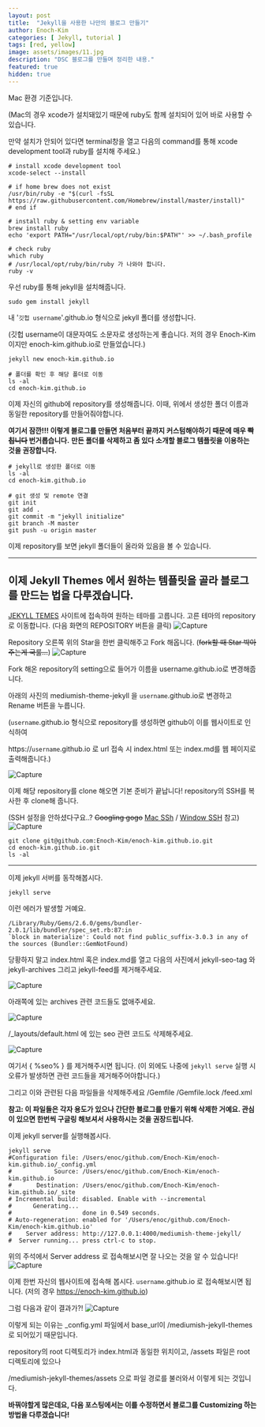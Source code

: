 ```yaml
---
layout: post
title:  "Jekyll을 사용한 나만의 블로그 만들기"
author: Enoch-Kim
categories: [ Jekyll, tutorial ]
tags: [red, yellow]
image: assets/images/11.jpg
description: "DSC 블로그를 만들며 정리한 내용."
featured: true
hidden: true
---
```


Mac 환경 기준입니다.

(Mac의 경우 xcode가 설치돼있기 때문에 ruby도 함께 설치되어 있어 바로 사용할 수 있습니다.

만약 설치가 안되어 있다면 terminal창을 열고 다음의 command를 통해 xcode development tool과 ruby를 설치해 주세요.)
```
# install xcode development tool
xcode-select --install

# if home brew does not exist
/usr/bin/ruby -e "$(curl -fsSL https://raw.githubusercontent.com/Homebrew/install/master/install)"
# end if

# install ruby & setting env variable
brew install ruby
echo 'export PATH="/usr/local/opt/ruby/bin:$PATH"' >> ~/.bash_profile

# check ruby
which ruby
# /usr/local/opt/ruby/bin/ruby 가 나와야 합니다.
ruby -v
```    
우선 ruby를 통해 jekyll을 설치해줍니다. 
```
sudo gem install jekyll
```
내 '`깃헙 username`'.github.io 형식으로 jekyll 폴더를 생성합니다.

(깃헙 username이 대문자여도 소문자로 생성하는게 좋습니다. 저의 경우 Enoch-Kim 이지만 enoch-kim.github.io로 만들었습니다.)
```
jekyll new enoch-kim.github.io

# 폴더를 확인 후 해당 폴더로 이동
ls -al
cd enoch-kim.github.io
```
이제 자신의 github에 repository를 생성해줍니다. 이때, 위에서 생성한 폴더 이름과 동일한 repository를 만들어줘야합니다.

**여기서 잠깐!!! 이렇게 블로그를 만들면 처음부터 끝까지 커스텀해야하기 때문에 매우 ~~빡칩니다~~ 번거롭습니다.**
**만든 폴더를 삭제하고 좀 있다 소개할 블로그 템플릿을 이용하는 것을 권장합니다.**
```
# jekyll로 생성한 폴더로 이동
ls -al
cd enoch-kim.github.io

# git 생성 및 remote 연결
git init
git add .
git commit -m "jekyll initialize"
git branch -M master
git push -u origin master
```
이제 repository를 보면 jekyll 폴더들이 올라와 있음을 볼 수 있습니다.

***



## 이제 Jekyll Themes 에서 원하는 템플릿을 골라 블로그를 만드는 법을 다루겠습니다.

[JEKYLL TEMES](https://jekyll-themes.com/) 사이트에 접속하여 원하는 테마를 고릅니다. 
고른 테마의 repository로 이동합니다. (다음 화면의 REPOSITORY 버튼을 클릭)
![Capture](../assets/images/capture-jekyll-themes.png)

Repository 오른쪽 위의 Star을 한번 클릭해주고 Fork 해옵니다. (~~fork할 때 Star 박아주는게 국룰...~~)
![Capture](../assets/images/capture-repo.png)

Fork 해온 repository의 setting으로 들어가 이름을 username.github.io로 변경해줍니다.

아래의 사진의 mediumish-theme-jekyll 을 `username`.github.io로 변경하고 Rename 버튼을 누릅니다.

(`username`.github.io 형식으로 repository를 생성하면 github이 이를 웹사이트로 인식하여

https://`username`.github.io 로 url 접속 시 index.html 또는 index.md를 웹 페이지로 출력해줍니다.)

![Capture](../assets/images/capture-change-repo-name.png)

이제 해당 repository를 clone 해오면 기본 준비가 끝납니다!
repository의 SSH를 복사한 후 clone해 줍니다.

(SSH 설정을 안하셨다구요..? ~~Googling gogo~~ [Mac SSh](https://syung05.tistory.com/20) / [Window SSH](https://medium.com/beyond-the-windows-korean-edition/use-windows10-open-ssh-tips-e6e9c77de433) 참고)
![Capture](../assets/images/capture-repo-clone.png)
```
git clone git@github.com:Enoch-Kim/enoch-kim.github.io.git
cd enoch-kim.github.io.git
ls -al
```

***

이제 jekyll 서버를 동작해봅시다.
```
jekyll serve
```
이런 에러가 발생할 거예요.
```
/Library/Ruby/Gems/2.6.0/gems/bundler-2.0.1/lib/bundler/spec_set.rb:87:in 
`block in materialize': Could not find public_suffix-3.0.3 in any of the sources (Bundler::GemNotFound)
```
당황하지 말고 index.html 혹은 index.md를 열고 다음의 사진에서 jekyll-seo-tag 와 jekyll-archives 그리고 jekyll-feed를 제거해주세요.

![Capture](../assets/images/capture-jekyll-plugins.png)

아래쪽에 있는 archives 관련 코드들도 없애주세요.

![Capture](../assets/images/capture-jekyll-archives.png)

/_layouts/default.html 에 있는 seo 관련 코드도 삭제해주세요.

![Capture](../assets/images/capture-jekyll-seo.png)

여기서 { %seo% } 를 제거해주시면 됩니다.
(이 외에도 나중에 `jekyll serve` 실행 시 오류가 발생하면 관련 코드들을 제거해주어야합니다.)

그리고 이와 관련된 다음 파일들을 삭제해주세요
/Gemfile
/Gemfile.lock
/feed.xml

**참고: 이 파일들은 각자 용도가 있으나 간단한 블로그를 만들기 위해 삭제한 거예요.
관심이 있으면 한번씩 구글링 해보셔서 사용하시는 것을 권장드립니다.**

이제 jekyll server를 실행해봅시다.
```
jekyll serve
#Configuration file: /Users/enoc/github.com/Enoch-Kim/enoch-kim.github.io/_config.yml
#            Source: /Users/enoc/github.com/Enoch-Kim/enoch-kim.github.io
#       Destination: /Users/enoc/github.com/Enoch-Kim/enoch-kim.github.io/_site
# Incremental build: disabled. Enable with --incremental
#      Generating... 
#                    done in 0.549 seconds.
# Auto-regeneration: enabled for '/Users/enoc/github.com/Enoch-Kim/enoch-kim.github.io'
#    Server address: http://127.0.0.1:4000/mediumish-theme-jekyll/
#  Server running... press ctrl-c to stop.

```
위의 주석에서 Server address 로 접속해보시면 잘 나오는 것을 알 수 있습니다!
![Capture](../assets/images/capture-jekyll-success.png)

이제 한번 자신의 웹사이트에 접속해 봅시다. `username`.github.io 로 접속해보시면 됩니다. (저의 경우 https://enoch-kim.github.io)

그럼 다음과 같이 결과가?!
![Capture](../assets/images/capture-jekyll-fail.png)

이렇게 되는 이유는 _config.yml 파일에서 base_url이 /mediumish-jekyll-themes로 되어있기 때문입니다.

repository의 root 디렉토리가 index.html과 동일한 위치이고, /assets 파일은 root 디렉토리에 있으나

/mediumish-jekyll-themes/assets 으로 파일 경로를 불러와서 이렇게 되는 것입니다.

**바꿔야할게 많은데요, 다음 포스팅에서는 이를 수정하면서 블로그를 Customizing 하는 방법을 다루겠습니다!**